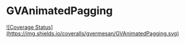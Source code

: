 GVAnimatedPagging
=================
[![Coverage Status]
(https://img.shields.io/coveralls/gvermesan/GVAnimatedPagging.svg)](https://coveralls.io/r/gvermesan/GVAnimatedPagging)
